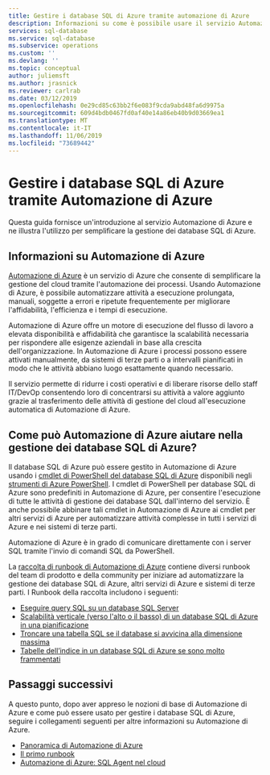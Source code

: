 ```yaml
---
title: Gestire i database SQL di Azure tramite automazione di Azure
description: Informazioni su come è possibile usare il servizio Automazione di Azure per gestire database SQL di Azure su vasta scala.
services: sql-database
ms.service: sql-database
ms.subservice: operations
ms.custom: ''
ms.devlang: ''
ms.topic: conceptual
author: juliemsft
ms.author: jrasnick
ms.reviewer: carlrab
ms.date: 03/12/2019
ms.openlocfilehash: 0e29cd85c63bb2f6e083f9cda9abd48fa6d9975a
ms.sourcegitcommit: 609d4bdb0467fd0af40e14a86eb40b9d03669ea1
ms.translationtype: MT
ms.contentlocale: it-IT
ms.lasthandoff: 11/06/2019
ms.locfileid: "73689442"
---
```

# <a name="managing-azure-sql-databases-using-azure-automation"></a>Gestire i database SQL di Azure tramite Automazione di Azure

Questa guida fornisce un'introduzione al servizio Automazione di Azure e ne illustra l'utilizzo per semplificare la gestione dei database SQL di Azure.

## <a name="what-is-azure-automation"></a>Informazioni su Automazione di Azure

[Automazione di Azure](https://azure.microsoft.com/services/automation/) è un servizio di Azure che consente di semplificare la gestione del cloud tramite l'automazione dei processi. Usando Automazione di Azure, è possibile automatizzare attività a esecuzione prolungata, manuali, soggette a errori e ripetute frequentemente per migliorare l'affidabilità, l'efficienza e i tempi di esecuzione.

Automazione di Azure offre un motore di esecuzione del flusso di lavoro a elevata disponibilità e affidabilità che garantisce la scalabilità necessaria per rispondere alle esigenze aziendali in base alla crescita dell'organizzazione. In Automazione di Azure i processi possono essere attivati manualmente, da sistemi di terze parti o a intervalli pianificati in modo che le attività abbiano luogo esattamente quando necessario.

Il servizio permette di ridurre i costi operativi e di liberare risorse dello staff IT/DevOp consentendo loro di concentrarsi su attività a valore aggiunto grazie al trasferimento delle attività di gestione del cloud all'esecuzione automatica di Automazione di Azure.

## <a name="how-can-azure-automation-help-manage-azure-sql-databases"></a>Come può Automazione di Azure aiutare nella gestione dei database SQL di Azure?

Il database SQL di Azure può essere gestito in Automazione di Azure usando i [cmdlet di PowerShell del database SQL di Azure](https://docs.microsoft.com/powershell/module/servicemanagement/azure/#sql) disponibili negli [strumenti di Azure PowerShell](/powershell/azure/overview). I cmdlet di PowerShell per database SQL di Azure sono predefiniti in Automazione di Azure, per consentire l'esecuzione di tutte le attività di gestione dei database SQL dall'interno del servizio. È anche possibile abbinare tali cmdlet in Automazione di Azure ai cmdlet per altri servizi di Azure per automatizzare attività complesse in tutti i servizi di Azure e nei sistemi di terze parti.

Automazione di Azure è in grado di comunicare direttamente con i server SQL tramite l'invio di comandi SQL da PowerShell.

La [raccolta di runbook di Automazione di Azure](https://azure.microsoft.com/blog/20../../introducing-the-azure-automation-runbook-gallery/) contiene diversi runbook del team di prodotto e della community per iniziare ad automatizzare la gestione dei database SQL di Azure, altri servizi di Azure e sistemi di terze parti. I Runbook della raccolta includono i seguenti:

- [Eseguire query SQL su un database SQL Server](https://gallery.technet.microsoft.com/scriptcenter/How-to-use-a-SQL-Command-be77f9d2)
- [Scalabilità verticale (verso l'alto o il basso) di un database SQL di Azure in una pianificazione](https://gallery.technet.microsoft.com/scriptcenter/Azure-SQL-Database-e957354f)
- [Troncare una tabella SQL se il database si avvicina alla dimensione massima](https://gallery.technet.microsoft.com/scriptcenter/Azure-Automation-Your-SQL-30f8736b)
- [Tabelle dell’indice in un database SQL di Azure se sono molto frammentati](https://gallery.technet.microsoft.com/scriptcenter/Indexes-tables-in-an-Azure-73a2a8ea)

## <a name="next-steps"></a>Passaggi successivi

A questo punto, dopo aver appreso le nozioni di base di Automazione di Azure e come può essere usato per gestire i database SQL di Azure, seguire i collegamenti seguenti per altre informazioni su Automazione di Azure.

- [Panoramica di Automazione di Azure](../automation/automation-intro.md)
- [Il primo runbook](../automation/automation-first-runbook-graphical.md)
- [Automazione di Azure: SQL Agent nel cloud](https://azure.microsoft.com/blog/20../../azure-automation-your-sql-agent-in-the-cloud/) 